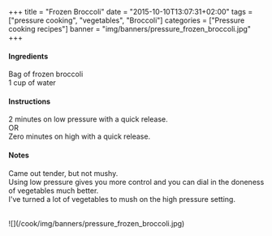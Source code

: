 +++
title = "Frozen Broccoli"
date = "2015-10-10T13:07:31+02:00"
tags = ["pressure cooking", "vegetables", "Broccoli"]
categories = ["Pressure cooking recipes"]
banner = "img/banners/pressure_frozen_broccoli.jpg"
+++

#### Ingredients
Bag of frozen broccoli  
1 cup of water  

#### Instructions
2 minutes on low pressure with a quick release.  
OR  
Zero minutes on high with a quick release.  

#### Notes
Came out tender, but not mushy.  
Using low pressure gives you more control and you can dial in the doneness of vegetables much better.  
I've turned a lot of vegetables to mush on the high pressure setting.  

<br>
![](/cook/img/banners/pressure_frozen_broccoli.jpg)
